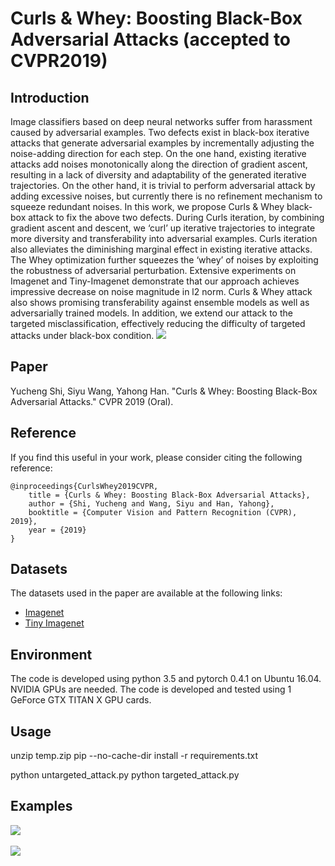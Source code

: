 Curls & Whey: Boosting Black-Box Adversarial Attacks (accepted to CVPR2019)
============================================================

Introduction
------------------------------------------------------------
Image classifiers based on deep neural networks suffer from harassment caused by adversarial examples. Two defects exist in black-box iterative attacks that generate adversarial examples by incrementally adjusting the noise-adding direction for each step. On the one hand, existing iterative attacks add noises monotonically along the direction of gradient ascent, resulting in a lack of diversity and adaptability of the generated iterative trajectories. On the other hand, it is trivial to perform adversarial attack by adding excessive noises, but currently there is no refinement mechanism to squeeze redundant noises. In this work, we propose Curls & Whey black-box attack to fix the above two defects. During Curls iteration, by combining gradient ascent and descent, we ‘curl’ up iterative trajectories to integrate more diversity and transferability into adversarial examples. Curls iteration also alleviates the diminishing marginal effect in existing iterative attacks. The Whey optimization further squeezes the ‘whey’ of noises by exploiting the robustness of adversarial perturbation. Extensive experiments on Imagenet and Tiny-Imagenet demonstrate that our approach achieves impressive decrease on noise magnitude in l2 norm. Curls & Whey attack also shows promising transferability against ensemble models as well as adversarially trained models. In addition, we extend our attack to the targeted misclassification, effectively reducing the difficulty of targeted attacks under black-box condition.
![](https://github.com/walegahaha/Curls-Whey/raw/master/figures/curls_whey.png)


Paper
------------------------------------------------------------
Yucheng Shi, Siyu Wang, Yahong Han. "Curls & Whey: Boosting Black-Box Adversarial Attacks." CVPR 2019 (Oral).

Reference
------------------------------------------------------------
If you find this useful in your work, please consider citing the following reference:
```
@inproceedings{CurlsWhey2019CVPR,
    title = {Curls & Whey: Boosting Black-Box Adversarial Attacks},
    author = {Shi, Yucheng and Wang, Siyu and Han, Yahong},
    booktitle = {Computer Vision and Pattern Recognition (CVPR), 2019},
    year = {2019}
}
```

Datasets
------------------------------------------------------------
The datasets used in the paper are available at the following links:
* [Imagenet](http://image-net.org/index)
* [Tiny Imagenet](https://tiny-imagenet.herokuapp.com/)

Environment
------------------------------------------------------------
The code is developed using python 3.5 and pytorch 0.4.1 on Ubuntu 16.04. NVIDIA GPUs are needed. The code is developed and tested using 1 GeForce GTX TITAN X GPU cards. 

Usage
------------------------------------------------------------
unzip temp.zip
pip --no-cache-dir install  -r requirements.txt

python untargeted_attack.py
python targeted_attack.py

Examples
------------------------------------------------------------
![](https://github.com/walegahaha/Curls-Whey/raw/master/figures/example_figure_untargeted.png)  
<br/> 
![](https://github.com/walegahaha/Curls-Whey/raw/master/figures/example_figure_targeted.png)
